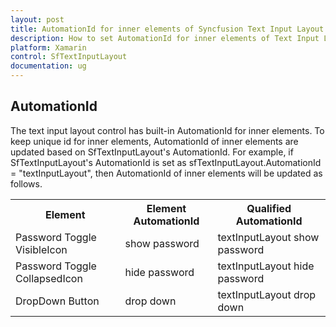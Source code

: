 ```yaml
---
layout: post
title: AutomationId for inner elements of Syncfusion Text Input Layout
description: How to set AutomationId for inner elements of Text Input Layout
platform: Xamarin
control: SfTextInputLayout
documentation: ug
---
```


## AutomationId

The text input layout control has built-in AutomationId for inner elements. To keep unique id for inner elements, AutomationId of inner elements are updated based on SfTextInputLayout's AutomationId. For example, if SfTextInputLayout's AutomationId is set as sfTextInputLayout.AutomationId = "textInputLayout", then AutomationId of inner elements will be updated as follows.

<table>
<tr>
 <th>Element</th>
 <th>Element AutomationId</th>
 <th>Qualified AutomationId</th>
</tr>
<tr>
<td>Password Toggle VisibleIcon</td>
<td>show password</td>
<td>textInputLayout show password</td>
</tr>
<tr>
<td>Password Toggle CollapsedIcon</td>
<td>hide password</td>
<td>textInputLayout hide password</td>
</tr>
<tr>
<td>DropDown Button</td>
<td>drop down</td>
<td>textInputLayout drop down</td>
</tr>
</table>
